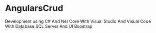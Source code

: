 # AngularsCrud
Development using C# And Net Core With Visual Studio And Visual Code With Database SQL Server And UI Boostrap
